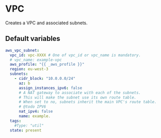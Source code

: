 # VPC
Creates a VPC and associated subnets.
<!--TOC-->
<!--ENDTOC-->

<!--ROLEVARS-->
## Default variables
```yaml
aws_vpc_subnet:
  vpc_id: vpc-XXXX # One of vpc_id or vpc_name is mandatory.
  # vpc_name: example-vpc
  aws_profile: "{{ _aws_profile }}"
  region: eu-west-3
  subnets:
    - cidr_block: "10.0.0.0/24"
      az: b
      assign_instances_ipv6: false
      # A NAT gateway to associate with each of the subnets.
      # This will make the subnet use its own route table.
      # When set to no, subnets inherit the main VPC's route table.
      # @todo IPV6
      nat_ipv4: false
      name: example.
  tags:
    #Type: "util"
  state: present

```

<!--ENDROLEVARS-->
